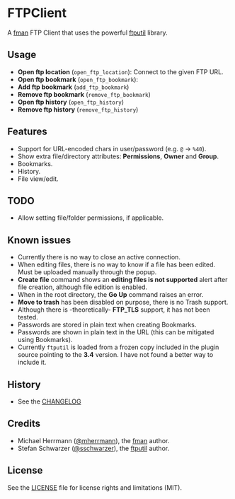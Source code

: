 # FTPClient

A [fman](https://fman.io/) FTP Client that uses the powerful [ftputil](https://ftputil.sschwarzer.net) library.

## Usage
- **Open ftp location** (`open_ftp_location`): Connect to the given FTP URL.
- **Open ftp bookmark** (`open_ftp_bookmark`): 
- **Add ftp bookmark** (`add_ftp_bookmark`)
- **Remove ftp bookmark** (`remove_ftp_bookmark`)
- **Open ftp history** (`open_ftp_history`)
- **Remove ftp history** (`remove_ftp_history`)

## Features
- Support for URL-encoded chars in user/password (e.g. `@` -> `%40`).
- Show extra file/directory attributes: **Permissions**, **Owner** and **Group**.
- Bookmarks.
- History.
- File view/edit.

## TODO
- Allow setting file/folder permissions, if applicable.

## Known issues
- Currently there is no way to close an active connection.
- When editing files, there is no way to know if a file has been edited. Must be uploaded manually through the popup.
- **Create file** command shows an **editing files is not supported** alert after file creation, although file edition is enabled.
- When in the root directory, the **Go Up** command raises an error.
- **Move to trash** has been disabled on purpose, there is no Trash support.
- Although there is -theoretically- **FTP_TLS** support, it has not been tested.
- Passwords are stored in plain text when creating Bookmarks.
- Passwords are shown in plain text in the URL (this can be mitigated using Bookmarks).
- Currently `ftputil` is loaded from a frozen copy included in the plugin source pointing to the **3.4** version. I have not found a better way to include it.

## History

- See the [CHANGELOG](CHANGELOG.md)

## Credits

- Michael Herrmann ([@mherrmann](https://github.com/mherrmann)), the [fman](https://fman.io/) author.
- Stefan Schwarzer ([@sschwarzer](https://pypi.org/user/sschwarzer/)), the [ftputil](https://ftputil.sschwarzer.net) author.

## License

See the [LICENSE](LICENSE.md) file for license rights and limitations (MIT).
